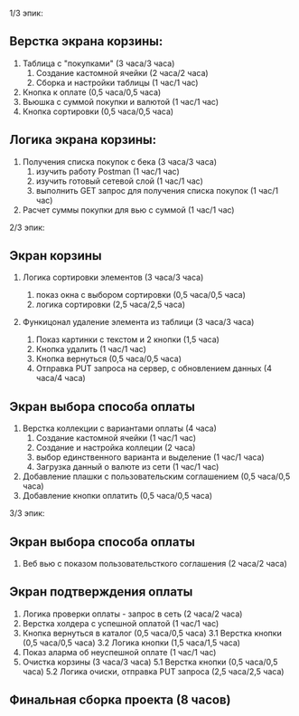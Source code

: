 1/3 эпик:
## Верстка экрана корзины:

1. Таблица с "покупками" (3 часа/3 часа)
    1. Создание кастомной ячейки (2 часа/2 часа) 
    2. Сборка и настройки таблицы (1 час/1 час)
2. Кнопка к оплате (0,5 часа/0,5 часа)
3. Вьюшка с суммой покупки и валютой (1 час/1 час)
4. Кнопка сортировки (0,5 часа/0,5 часа)

## Логика экрана корзины:

1. Получения списка покупок с бека (3 часа/3 часа) 
    1. изучить работу Postman (1 час/1 час)
    2. изучить готовый сетевой слой (1 час/1 час)
    3. выполнить GET запрос для получения списка покупок  (1 час/1 час)
2. Расчет суммы покупки для вью с суммой (1 час/1 час)

2/3 эпик: 
## Экран корзины

1. Логика сортировки элементов (3 часа/3 часа) 
    1. показ окна с выбором сортировки (0,5 часа/0,5 часа) 
    2. логика сортировки (2,5 часа/2,5 часа) 

2. Функицонал удаление элемента из таблици (3 часа/3 часа) 
    1. Показ картинки с текстом и 2 кнопки (1,5 часа) 
    2. Кнопка удалить (1 час/1 час) 
    3. Кнопка вернуться (0,5 часа/0,5 часа) 
    4. Отправка PUT запроса на сервер, с обновлением данных (4 часа/4 часа)  

## Экран выбора способа оплаты

1. Верстка коллекции с вариантами оплаты (4 часа) 
    1. Создание кастомной ячейки (1 час/1 час) 
    2. Создание и настройка коллеции (2 часа) 
    3. выбор единственного варианта и выделение (1 час/1 часа)
    4. Загрузка данный о валюте из сети  (1 час/1 час) 
2. Добавление плашки с пользовательским соглашением (0,5 часа/0,5 часа)
3. Добавление кнопки оплатить (0,5 часа/0,5 часа) 

3/3 эпик:
## Экран выбора способа оплаты

1. Веб вью с показом пользовательсткого соглашения (2 часа/2 часа) 

## Экран подтверждения оплаты

1. Логика проверки оплаты - запрос в сеть (2 часа/2 часа) 
2. Верстка холдера с успешной оплатой  (1 час/1 час)  
3. Кнопка вернуться в каталог  (0,5 часа/0,5 часа) 
    3.1 Верстка кнопки (0,5 часа/0,5 часа)
    3.2 Логика кнопки (1,5 часа/1,5 часа)
4. Показ аларма об неуспешной оплате  (1 час/1 час) 
5. Очистка корзины (3 часа/3 часа) 
    5.1 Верстка кнопки (0,5 часа/0,5 часа)
    5.2 Логика очиски, отправка PUT запроса (2,5 часа/2,5 часа)

## Финальная сборка проекта (8 часов)

